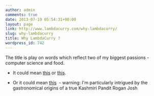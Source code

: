 ```yaml
---
author: admin
comments: true
date: 2013-07-19 05:54:31+00:00
layout: page
link: http://www.lambdacurry.com/why-lambdacurry/
slug: why-lambdacurry
title: Why LambdaCurry ?
wordpress_id: 742
---
```


The title is play on words which reflect two of my biggest passions - computer science and food.



	
  * It could mean [this](http://en.wikipedia.org/wiki/Currying) or [this](http://en.wikipedia.org/wiki/Simply_typed_lambda_calculus#Categorical_semantics).

	
  * Or it could mean [this](http://en.wikipedia.org/wiki/Rogan_josh)  - warning: I'm particularly intrigued by the gastronomical origins of a true Kashmiri Pandit Rogan Josh



